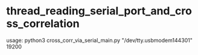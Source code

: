 # thread_reading_serial_port_and_cross_correlation

usage: python3 cross_corr_via_serial_main.py "/dev/tty.usbmodem144301" 19200
